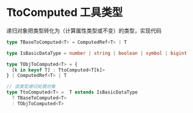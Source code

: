 # TtoComputed 工具类型
递归对象把类型转化为（计算属性类型或不变）的类型，实现代码
`````typescript
type TBaseToComputed<T> = ComputedRef<T> | T

type IsBasicDataType = number | string | boolean | symbol | bigint

type TObjToComputed<T> = {
  [k in keyof T] : TtoComputed<T[k]>
} | ComputedRef<T> | T

// 该类型递归处理对象
type TtoComputed<T> =  T extends IsBasicDataType
  ? TBaseToComputed<T>
  : TObjToComputed<T>
`````
